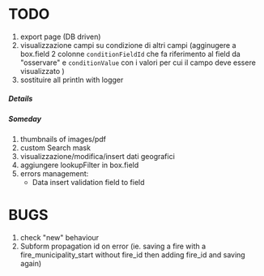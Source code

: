TODO
====


1. export page (DB driven)
1. visualizzazione campi su condizione di altri campi (agginugere a box.field 2 colonne `conditionFieldId` che fa riferimento al field da "osservare" e `conditionValue` con i valori per cui il campo deve essere visualizzato )
1. sostituire all println with logger



##### Details


##### Someday
1. thumbnails of images/pdf
1. custom Search mask
1. visualizzazione/modifica/insert dati geografici
1. aggiungere lookupFilter in box.field
1. errors management:
    - Data insert validation field to field


BUGS
===
1. check "new" behaviour
1. Subform propagation id on error (ie. saving a fire with a fire_municipality_start without fire_id then adding fire_id and saving again)